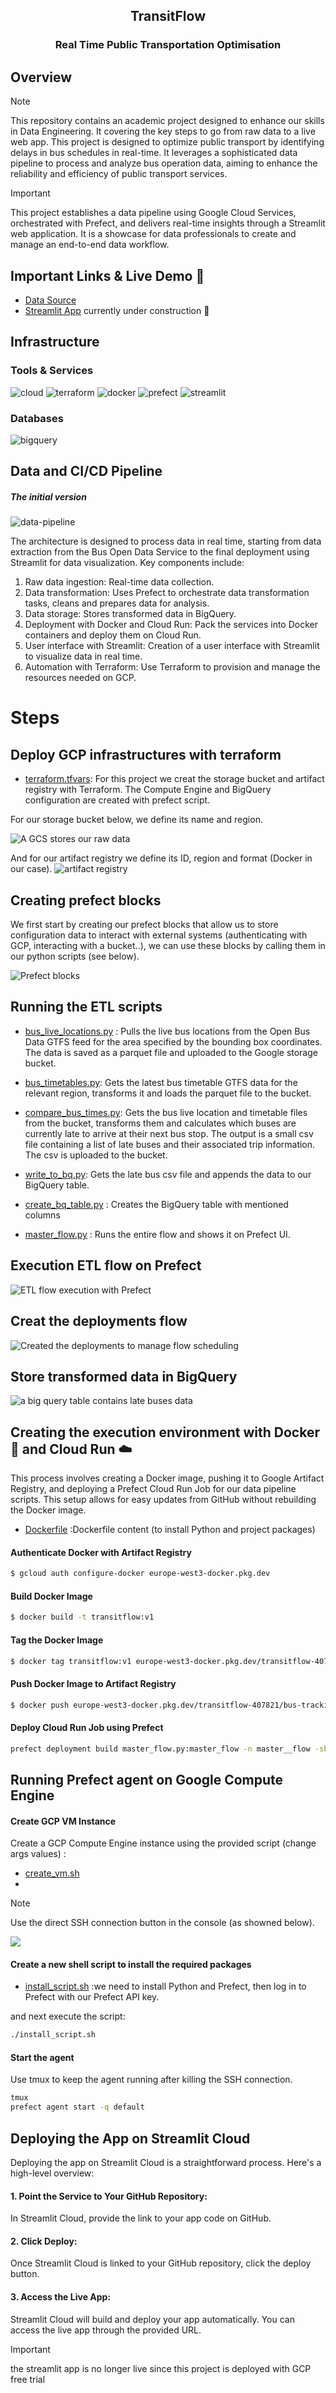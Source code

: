 <h2 align="center">TransitFlow</h2>
<h3 align="center">Real Time Public Transportation Optimisation</h3>

## Overview    

> [!NOTE]
> This repository contains an academic project designed to enhance our skills in Data Engineering. It covering the key steps to go from raw data to a live web app. This project is designed to optimize public transport by identifying delays in bus schedules in real-time. It leverages a sophisticated data pipeline to process and analyze bus operation data, aiming to enhance the reliability and efficiency of public transport services.

> [!IMPORTANT] 
> This project establishes a data pipeline using Google Cloud Services, orchestrated with Prefect, and delivers real-time insights through a Streamlit web application. It is a showcase for data professionals to create and manage an end-to-end data workflow.

## Important Links & Live Demo 🚀

- [Data Source](https://data.bus-data.dft.gov.uk/)
- [Streamlit App](#) currently under construction 🔨

## Infrastructure

### Tools & Services

![cloud](https://img.shields.io/badge/Google_Cloud-4285F4?style=flat-square&logo=googlecloud&logoColor=white) ![terraform](https://img.shields.io/badge/Terraform-844FBA?style=flat-square&logo=terraform&logoColor=white) ![docker](https://img.shields.io/badge/Docker-2496ED?style=flat-square&logo=docker&logoColor=white) ![prefect](https://img.shields.io/badge/-Prefect-070E10?style=flat-square&logo=prefect) ![streamlit](https://img.shields.io/badge/Streamlit-FF4B4B?style=flat-square&logo=streamlit&logoColor=white)

### Databases

![bigquery](https://img.shields.io/badge/BigQuery-669DF6?style=flat-square&logo=googlebigquery&logoColor=white)

## Data and CI/CD Pipeline

##### The initial version

![data-pipeline](https://storage.googleapis.com/bus_tracker_files/init_architecture.png)

The architecture is designed to process data in real time, starting from data extraction from the Bus Open Data Service to the final deployment using Streamlit for data visualization. Key components include:

1. Raw data ingestion: Real-time data collection.
2. Data transformation: Uses Prefect to orchestrate data transformation tasks, cleans and prepares data for analysis.
3. Data storage: Stores transformed data in BigQuery.
4. Deployment with Docker and Cloud Run: Pack the services into Docker containers and deploy them on Cloud Run.
5. User interface with Streamlit: Creation of a user interface with Streamlit to visualize data in real time.
6. Automation with Terraform: Use Terraform to provision and manage the resources needed on GCP.



# Steps

## Deploy GCP infrastructures with terraform

- [terraform.tfvars](https://github.com/transitFlowProject/TransitFlow/blob/8b26174bacbdc3365fc385a1e0e89d411160885b/terraform/terraform/terraform.tfvars): For this project we creat the storage bucket and artifact registry with Terraform. The Compute Engine and BigQuery configuration are created with prefect script.

For our storage bucket below, we define its name and region. 

![ A GCS stores our raw data](https://github.com/transitFlowProject/TransitFlow/blob/8b26174bacbdc3365fc385a1e0e89d411160885b/Public/Public/Images/bucket.png)


And for our artifact registry we define its ID, region and format (Docker in our case).
![artifact registry](https://github.com/transitFlowProject/TransitFlow/blob/3f21d7c35554258423f4370ba6d875179888ac3f/Public/Public/Images/artifact_registry_dockerImage.png)


## Creating prefect blocks

We first start by creating our prefect blocks that allow us to store configuration data to interact with external systems (authenticating with GCP, interacting with a bucket..), we can use these blocks by calling them in our python scripts (see below). 

![Prefect blocks](https://github.com/transitFlowProject/TransitFlow/blob/dde07f10f782005cfcf776d3d2900ae0cf98a338/Public/Public/Images/creat_prefect_blocks.png)

## Running the ETL scripts 
- [bus_live_locations.py](https://github.com/transitFlowProject/TransitFlow/blob/1644646cd21fe61d5513d76f28e137412629506c/ETL/bus_live_locations.py) : Pulls the live bus locations from the Open Bus Data GTFS feed for the area specified by the bounding box coordinates. The data is saved as a parquet file and uploaded to the Google storage bucket.

- [bus_timetables.py](https://github.com/transitFlowProject/TransitFlow/blob/1644646cd21fe61d5513d76f28e137412629506c/ETL/bus_timetables.py): Gets the latest bus timetable GTFS data for the relevant region, transforms it and loads the parquet file to the bucket.

- [compare_bus_times.py](https://github.com/transitFlowProject/TransitFlow/blob/1644646cd21fe61d5513d76f28e137412629506c/ETL/compare_bus_times.py): Gets the bus live location and timetable files from the bucket, transforms them and calculates which buses are currently late to arrive at their next bus stop. The output is a small csv file containing a list of late buses and their associated trip information. The csv is uploaded to the bucket.

- [write_to_bq.py](https://github.com/transitFlowProject/TransitFlow/blob/1644646cd21fe61d5513d76f28e137412629506c/ETL/write_to_bq.py): Gets the late bus csv file and appends the data to our BigQuery table.

- [create_bq_table.py](https://github.com/transitFlowProject/TransitFlow/blob/1644646cd21fe61d5513d76f28e137412629506c/ETL/create_bq_table.py) : Creates the BigQuery table with mentioned columns

- [master_flow.py](https://github.com/transitFlowProject/TransitFlow/blob/1644646cd21fe61d5513d76f28e137412629506c/ETL/master_flow.py) : Runs the entire flow and shows it on Prefect UI.

## Execution ETL flow on Prefect
![ETL flow execution with Prefect](https://github.com/transitFlowProject/TransitFlow/blob/e01e46db37d70848a63d4ffcb9fffbae118e03b3/Public/Public/Images/exucution_ETL_flow.png)

## Creat the deployments flow 

![Created the deployments to manage flow scheduling](https://github.com/transitFlowProject/TransitFlow/blob/0bf195e368d1e7e0137005d9cc6b17371426d861/Public/Public/Images/Prefect_deployement_flow.png)

## Store transformed data in BigQuery

![a big query table contains late buses data](https://github.com/transitFlowProject/TransitFlow/blob/20d82da43f3f4c438d8f6736939bee004bf04a7d/Public/Public/Images/big_query_recorded_data.png)

##  Creating the execution environment with Docker 🐋  and Cloud Run  ☁️

This process involves creating a Docker image, pushing it to Google Artifact Registry, and deploying a Prefect Cloud Run Job for our data pipeline scripts. This setup allows for easy updates from GitHub without rebuilding the Docker image.

- [Dockerfile](https://github.com/transitFlowProject/TransitFlow/blob/651f6937ab112510032e278817ad79197c3ca28b/Dockerfile) :Dockerfile content (to install Python and project packages)

#### Authenticate Docker with Artifact Registry
``` bash
$ gcloud auth configure-docker europe-west3-docker.pkg.dev
```

#### Build Docker Image
``` bash
$ docker build -t transitflow:v1 
```

#### Tag the Docker Image

``` bash
$ docker tag transitflow:v1 europe-west3-docker.pkg.dev/transitflow-407821/bus-tracking-docker/transitflow:v1
```
#### Push Docker Image to Artifact Registry
``` bash
$ docker push europe-west3-docker.pkg.dev/transitflow-407821/bus-tracking-docker/transitflow:v1
```

#### Deploy Cloud Run Job using Prefect
``` bash
prefect deployment build master_flow.py:master_flow -n master__flow -sb github/bus-tracker -ib cloud-run-job/bus-tracker-cloudrun -o prefect-master-flow-deployment --apply

```


## Running Prefect agent on Google Compute Engine

#### Create GCP VM Instance

Create a GCP Compute Engine instance using the provided script (change args values) :
- [create_vm.sh](https://github.com/transitFlowProject/TransitFlow/blob/dd0f2115cddf4c74b96f5282e0db85ab7e2a506c/scripts/create_vm.sh)
- 
  
  > [!NOTE]
  > Use the direct SSH connection button in the console (as showned below).


  ![](https://github.com/transitFlowProject/TransitFlow/blob/25d9a11d61c6eb3061668ad02e85d296125e47ef/Public/Public/Images/prefect_agent.png)

#### Create a new shell script to install the required packages
- [install_script.sh](https://github.com/transitFlowProject/TransitFlow/blob/25d9a11d61c6eb3061668ad02e85d296125e47ef/scripts/install_script.sh) :we need to install Python and Prefect, then log in to Prefect with our Prefect API key.

and next execute the script:

```bash
./install_script.sh
```

#### Start the agent 
Use tmux to keep the agent running after killing the SSH connection.

```bash
tmux
prefect agent start -q default
```

##  Deploying the App on Streamlit Cloud

Deploying the app on Streamlit Cloud is a straightforward process. Here's a high-level overview:

#### 1. Point the Service to Your GitHub Repository:

In Streamlit Cloud, provide the link to your app code on GitHub.
#### 2. Click Deploy:

Once Streamlit Cloud is linked to your GitHub repository, click the deploy button.
#### 3. Access the Live App:

Streamlit Cloud will build and deploy your app automatically. You can access the live app through the provided URL.


> [!IMPORTANT] 
> the streamlit app is no longer live  since this project is deployed with  GCP free trial






